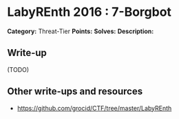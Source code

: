 # LabyREnth 2016 : 7-Borgbot

**Category:** Threat-Tier
**Points:** 
**Solves:** 
**Description:**



## Write-up

(TODO)

## Other write-ups and resources

* <https://github.com/grocid/CTF/tree/master/LabyREnth>
